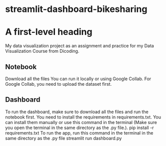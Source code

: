 # streamlit-dashboard-bikesharing
# A first-level heading
My data visualization project as an assignment and practice for my Data Visualization Course from Dicoding.

## Notebook
Download all the files
You can run it locally or using Google Collab. For Google Collab, you need to upload the dataset first.

## Dashboard
To run the dashboard, make sure to download all the files and run the notebook first.
You need to install the requirements in requirements.txt. You can install them manually or use this command in the terminal (Make sure you open the terminal in the same directory as the .py file.).
pip install -r requirements.txt
To run the app, run this command in the terminal in the same directory as the .py file
streamlit run dashboard.py
